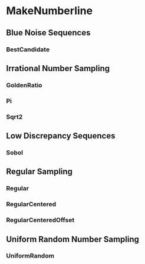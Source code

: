 # MakeNumberline
## Blue Noise Sequences
### BestCandidate
## Irrational Number Sampling
### GoldenRatio
### Pi
### Sqrt2
## Low Discrepancy Sequences
### Sobol
## Regular Sampling
### Regular
### RegularCentered
### RegularCenteredOffset
## Uniform Random Number Sampling
### UniformRandom
